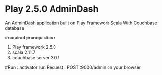 # Play 2.5.0 AdminDash 
An AdminDash application built on Play Framework Scala With Couchbase database 

#required prerequisites :
1. Play framework 2.5.0
2. scala 2.11.7
3. couchbase server 3.0.1

#Run : 
activator run
Request : POST 
<hostname>:9000/admin on your browser




